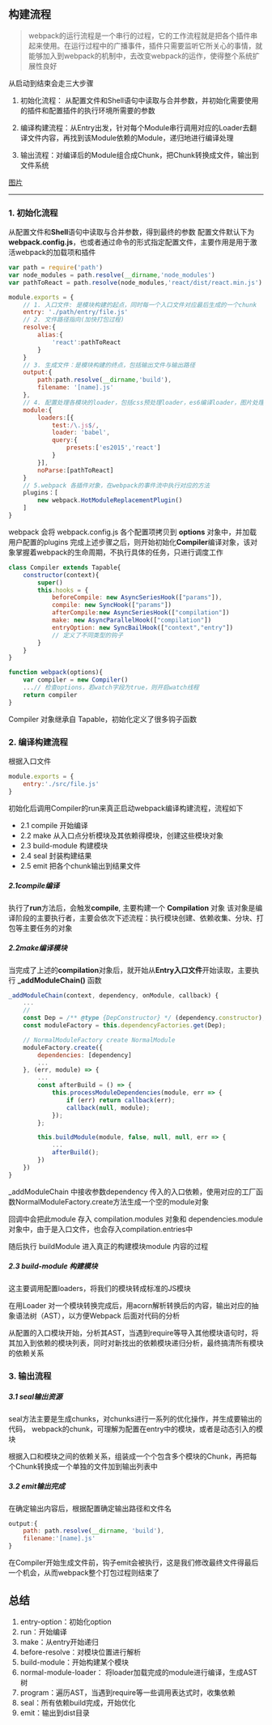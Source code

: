 ## 构建流程

> webpack的运行流程是一个串行的过程，它的工作流程就是把各个插件串起来使用。在运行过程中的广播事件，插件只需要监听它所关心的事情，就能够加入到webpack的机制中，去改变webpack的运作，使得整个系统扩展性良好

从启动到结束会走三大步骤
1. 初始化流程： 从配置文件和Shell语句中读取与合并参数，并初始化需要使用的插件和配置插件的执行环境所需要的参数
   
2. 编译构建流程：从Entry出发，针对每个Module串行调用对应的Loader去翻译文件内容，再找到该Module依赖的Module，递归地进行编译处理
   
3. 输出流程：对编译后的Module组合成Chunk，把Chunk转换成文件，输出到文件系统

[图片](../../../public/webpack2.png)

---

### 1. 初始化流程

从配置文件和**Shell**语句中读取与合并参数，得到最终的参数
配置文件默认下为 **webpack.config.js**，也或者通过命令的形式指定配置文件，主要作用是用于激活webpack的加载项和插件

```js
var path = require('path')
var node_modules = path.resolve(__dirname,'node_modules')
var pathToReact = path.resolve(node_modules,'react/dist/react.min.js')

module.exports = {
    // 1. 入口文件: 是模块构建的起点，同时每一个入口文件对应最后生成的一个chunk
    entry: './path/entry/file.js'
    // 2. 文件路径指向(加快打包过程)
    resolve:{
        alias:{
            'react':pathToReact
        }
    }
    // 3. 生成文件：是模块构建的终点，包括输出文件与输出路径
    output:{
        path:path.resolve(__dirname,'build'),
        filename: '[name].js'
    },
    // 4. 配置处理各模块的loader，包括css预处理loader，es6编译loader，图片处理loader
    module:{
        loaders:[{
            test:/\.js$/,
            loader: 'babel',
            query:{
                presets:['es2015','react']
            }   
        }],
        noParse:[pathToReact]
    }
    // 5.webpack 各插件对象，在webpack的事件流中执行对应的方法
    plugins：[
        new webpack.HotModuleReplacementPlugin()
    ]
}
```

webpack 会将 webpack.config.js 各个配置项拷贝到 **options** 对象中，并加载用户配置的plugins
完成上述步骤之后，则开始初始化**Compiler**编译对象，该对象掌握着webpack的生命周期，不执行具体的任务，只进行调度工作

```js
class Compiler extends Tapable{
    constructor(context){
        super()
        this.hooks = {
            beforeCompile: new AsyncSeriesHook(["params"]),
            compile: new SyncHook(["params"])
            afterCompile:new AsyncSeriesHook(["compilation"])
            make: new AsyncParallelHook(["compilation"])
            entryOption: new SyncBailHook(["context","entry"])
            // 定义了不同类型的钩子
        }
    }
}

function webpack(options){
    var compiler = new Compiler()
    ...// 检查options，若watch字段为true，则开启watch线程
    return compiler
}
```
Compiler 对象继承自 Tapable，初始化定义了很多钩子函数

### 2. 编译构建流程
根据入口文件
```js
module.exports = {
    entry:'./src/file.js'
}
```
初始化后调用Compiler的run来真正启动webpack编译构建流程，流程如下
- 2.1 compile 开始编译
- 2.2 make 从入口点分析模块及其依赖得模块，创建这些模块对象
- 2.3 build-module 构建模块
- 2.4 seal 封装构建结果
- 2.5 emit 把各个chunk输出到结果文件

##### 2.1compile编译
执行了**run**方法后，会触发**compile**, 主要构建一个 **Compilation** 对象
该对象是编译阶段的主要执行者，主要会依次下述流程：执行模块创建、依赖收集、分块、打包等主要任务的对象

##### 2.2make编译模块
当完成了上述的**compilation**对象后，就开始从**Entry入口文件**开始读取，主要执行 **_addModuleChain()** 函数

```js
_addModuleChain(context, dependency, onModule, callback) {
    ...
    // 
    const Dep = /** @type {DepConstructor} */ (dependency.constructor);
    const moduleFactory = this.dependencyFactories.get(Dep);

    // NormalModuleFactory create NormalModule
    moduleFactory.create({
        dependencies: [dependency]
        ...
    }, (err, module) => {
        ...
        const afterBuild = () => {
            this.processModuleDependencies(module, err => {
                if (err) return callback(err);
                callback(null, module);
            });
        };

        this.buildModule(module, false, null, null, err => {
            ...
            afterBuild();
        })
    })
}
```
_addModuleChain 中接收参数dependency 传入的入口依赖，使用对应的工厂函数NormalModuleFactory.create方法生成一个空的module对象

回调中会把此module 存入 compilation.modules 对象和 dependencies.module对象中，由于是入口文件，也会存入compilation.entries中

随后执行 buildModule 进入真正的构建模块module 内容的过程

##### 2.3 build-module 构建模块
这主要调用配置loaders，将我们的模块转成标准的JS模块

在用Loader 对一个模块转换完成后，用acorn解析转换后的内容，输出对应的抽象语法树（AST），以方便Webpack 后面对代码的分析

从配置的入口模块开始，分析其AST，当遇到require等导入其他模块语句时，将其加入到依赖的模块列表，同时对新找出的依赖模块递归分析，最终搞清所有模块的依赖关系


### 3. 输出流程
##### 3.1 seal输出资源
seal方法主要是生成chunks，对chunks进行一系列的优化操作，并生成要输出的代码，
webpack的chunk，可理解为配置在entry中的模块，或者是动态引入的模块

根据入口和模块之间的依赖关系，组装成一个个包含多个模块的Chunk，再把每个Chunk转换成一个单独的文件加到输出列表中

##### 3.2 emit输出完成
在确定输出内容后，根据配置确定输出路径和文件名
```js
output:{
    path: path.resolve(__dirname, 'build'),
    filename:'[name].js'
}
```
在Compiler开始生成文件前，钩子emit会被执行，这是我们修改最终文件得最后一个机会，从而webpack整个打包过程则结束了


## 总结
1. entry-option：初始化option
2. run：开始编译
3. make：从entry开始递归
4. before-resolve：对模块位置进行解析
5. build-module：开始构建某个模块
6. normal-module-loader： 将loader加载完成的module进行编译，生成AST树
7. program：遍历AST，当遇到require等一些调用表达式时，收集依赖
8. seal：所有依赖build完成，开始优化
9. emit：输出到dist目录